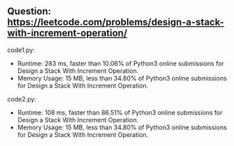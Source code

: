 ## Question: https://leetcode.com/problems/design-a-stack-with-increment-operation/

code1.py:
* Runtime: 283 ms, faster than 10.06% of Python3 online submissions for Design a Stack With Increment Operation.
* Memory Usage: 15 MB, less than 34.80% of Python3 online submissions for Design a Stack With Increment Operation.

code2.py:
* Runtime: 108 ms, faster than 86.51% of Python3 online submissions for Design a Stack With Increment Operation.
* Memory Usage: 15 MB, less than 34.80% of Python3 online submissions for Design a Stack With Increment Operation.